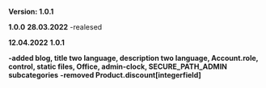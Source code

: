 **Version: 1.0.1**

**1.0.0**
__28.03.2022__
-realesed

__12.04.2022__
**1.0.1**

__-added blog, title two language, description two language, Account.role, control, static files, Office, admin-clock, SECURE_PATH_ADMIN subcategories__ 
__-removed Product.discount[integerfield]__

